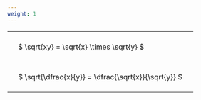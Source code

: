 ```yaml
---
weight: 1
---
```


<style type="text/css">
#T_b2273 th.col_heading {
  text-align: left;
  font-size: 1em;
}
#T_b2273 td {
  text-align: left;
  font-size: 1em;
  padding: 1.5em;
}
</style>
<table id="T_b2273">
  <thead>
  </thead>
  <tbody>
    <tr>
      <td id="T_b2273_row0_col0" class="data row0 col0" >$ \sqrt{xy} = \sqrt{x} \times \sqrt{y} $</td>
    </tr>
    <tr>
      <td id="T_b2273_row1_col0" class="data row1 col0" >$ \sqrt{\dfrac{x}{y}} = \dfrac{\sqrt{x}}{\sqrt{y}} $</td>
    </tr>
  </tbody>
</table>
